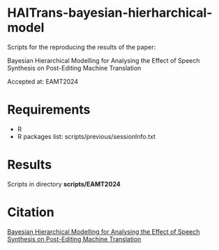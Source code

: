 # HAITrans-bayesian-hierharchical-model

Scripts for the reproducing the results of the paper:

Bayesian Hierarchical Modelling for Analysing the Effect of Speech Synthesis on Post-Editing Machine Translation

Accepted at: EAMT2024


# Requirements
 - R
 - R packages list: scripts/previous/sessionInfo.txt

# Results

Scripts in directory **scripts/EAMT2024**

# Citation

[Bayesian Hierarchical Modelling for Analysing the Effect of Speech Synthesis on Post-Editing Machine Translation](https://aclanthology.org/2024.eamt-1.38/)
